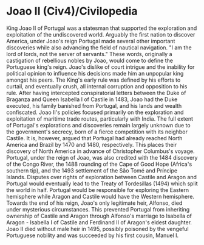 # Joao II (Civ4)/Civilopedia

King Joao II of Portugal was a statesman that supported the exploration and exploitation of the undiscovered world. Arguably the first nation to discover America, under Joao's reign Portugal made several other important discoveries while also advancing the field of nautical navigation.
"I am the lord of lords, not the server of servants." These words, originally a castigation of rebellious nobles by Joao, would come to define the Portuguese king's reign. Joao's dislike of court intrigue and the inability for political opinion to influence his decisions made him an unpopular king amongst his peers. The King's early rule was defined by his efforts to curtail, and eventually crush, all internal corruption and opposition to his rule. After having intercepted conspiratorial letters between the Duke of Braganza and Queen Isabella I of Castile in 1483, Joao had the Duke executed, his family banished from Portugal, and his lands and wealth confiscated.
Joao II's policies focused primarily on the exploration and exploitation of maritime trade routes, particularly with India. The full extent of Portugal's explorations and discoveries remain largely unknown due to the government's secrecy, born of a fierce competition with its neighbor Castile. It is, however, argued that Portugal had already reached North America and Brazil by 1470 and 1480, respectively. This places their discovery of North America in advance of Christopher Columbus's voyage.
Portugal, under the reign of Joao, was also credited with the 1484 discovery of the Congo River, the 1488 rounding of the Cape of Good Hope (Africa's southern tip), and the 1493 settlement of the São Tomé and Príncipe Islands.
Disputes over rights of exploration between Castile and Aragon and Portugal would eventually lead to the Treaty of Tordesillas (1494) which split the world in half. Portugal would be responsible for exploring the Eastern hemisphere while Aragon and Castile would have the Western hemisphere.
Towards the end of his reign, Joao's only legitimate heir, Alfonso, died under mysterious circumstances. This prevented Portugal from inheriting ownership of Castile and Aragon through Alfonso's marriage to Isabella of Aragon - Isabella I of Castile and Ferdinand II of Aragon's eldest daughter. Joao II died without male heir in 1495, possibly poisoned by the vengeful Portuguese nobility and was succeeded by his first cousin, Manuel I.